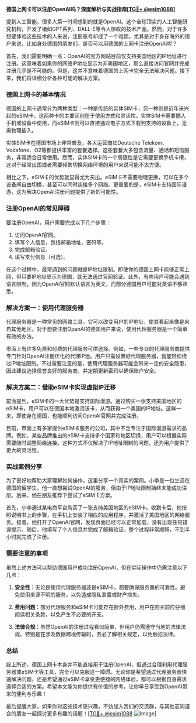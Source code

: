 **德国上网卡可以注册OpenAI吗？深度解析与实战指南[[TG💪+ @esim1088](https://t.me/s/esim1088)]**

提到人工智能，很多人第一时间想到的就是OpenAI。这个全球顶尖的人工智能研究机构，开发了诸如GPT系列、DALL-E等令人惊叹的技术产品。然而，对于许多想要体验这些技术的人来说，注册账号却成了一个难题。尤其是对于身在海外的用户来说，比如身处德国的朋友们，是否可以用德国的上网卡注册OpenAI呢？

首先，我们需要明确一点：OpenAI的官方网站目前仅支持美国地区的IP地址进行注册。这意味着如果你的网络IP地址显示为非美国地区，那么直接访问官网并完成注册几乎是不可能的。但是，这并不意味着德国的上网卡完全无法解决问题。接下来，我们将详细分析各种可能的解决方案。

### 德国上网卡的基本情况

德国的上网卡通常分为两种类型：一种是传统的实体SIM卡，另一种则是近年来兴起的eSIM卡。这两种卡的主要区别在于使用方式和灵活性。实体SIM卡需要插入手机或设备中使用，而eSIM卡则可以直接通过电子方式下载到支持的设备上，无需物理插入。

实体SIM卡在德国市场上非常普及，各大运营商如Deutsche Telekom、Vodafone、O2等都提供丰富的套餐选择。这些套餐大多包含流量、通话和短信服务，非常适合日常使用。然而，实体SIM卡的一个局限性是它需要更换手机卡槽，这对于经常出国或者需要频繁切换网络环境的用户来说可能不太方便。

相比之下，eSIM卡的优势就显得尤为突出。eSIM卡不需要物理更换，可以在多个设备间自由切换，甚至可以同时连接多个网络。更重要的是，eSIM卡支持国际漫游，这为解决OpenAI注册问题提供了新的可能性。

### 注册OpenAI的常见障碍

要注册OpenAI，用户需要完成以下几个步骤：

1. 访问OpenAI官网。
2. 填写个人信息，包括邮箱地址、密码等。
3. 完成邮箱验证。
4. 填写支付信息（可选）。

在这个过程中，最常遇到的问题就是IP地址限制。即使你的德国上网卡能够正常上网，但只要IP地址显示为德国，就无法通过官网验证。此外，有些用户可能会遇到语言限制，因为OpenAI官网默认语言为英文，而部分德国用户可能对英语不够熟悉。

### 解决方案一：使用代理服务器

代理服务器是一种常见的网络工具，它可以改变用户的IP地址，使其看起来像是来自其他地区。对于想要注册OpenAI的德国用户来说，使用代理服务器是一个简单有效的办法。

市面上有许多免费和付费的代理服务可供选择。例如，一些专业的代理服务商提供专门针对OpenAI注册优化的代理IP池。用户只需设置好代理服务器，就能轻松绕过IP地址限制。不过需要注意的是，使用代理服务器可能会带来一定的安全隐患，因此建议选择信誉良好的服务商，并定期更新密码以确保账户安全。

### 解决方案二：借助eSIM卡实现虚拟IP迁移

前面提到，eSIM卡的一大优势是支持国际漫游。通过购买一张支持美国地区的eSIM卡，用户可以在德国本地激活该卡，从而获得一个美国的IP地址。这样一来，即使身在德国，也能顺利访问OpenAI官网并完成注册。

目前，市面上有多家提供eSIM卡服务的公司，其中不乏专注于国际漫游需求的品牌。例如，某些品牌推出的eSIM卡支持多个国家和地区切换，用户可以根据实际需要随时调整网络连接。这种方式不仅解决了IP地址限制的问题，还为用户提供了更大的灵活性。

### 实战案例分享

为了更好地帮助大家理解如何操作，这里分享一个真实的案例。小李是一位生活在德国的留学生，他一直想尝试OpenAI的服务，但由于IP地址限制始终未能成功注册。后来，他在朋友推荐下尝试了eSIM卡方案。

首先，小李通过某电商平台购买了一张支持美国地区的eSIM卡。收到卡后，他按照说明书上的步骤，在手机上安装了相应的应用程序，并激活了美国地区的网络服务。接着，他打开了OpenAI官网，发现页面已经可以正常加载，没有出现任何错误提示。随后，他填写了个人信息并完成了邮箱验证。整个过程非常顺畅，不到半小时就完成了注册。

### 需要注意的事项

虽然上述方法可以帮助德国用户成功注册OpenAI，但在实际操作中仍需注意以下几点：

1. **安全性**：无论是使用代理服务器还是eSIM卡，都要确保服务商的可靠性。避免使用来源不明的服务，以免造成隐私泄露或财产损失。
   
2. **费用问题**：部分代理服务和eSIM卡可能存在额外费用，用户在购买前应仔细阅读相关条款，以免产生不必要的开支。

3. **法律合规**：虽然OpenAI的注册过程看似简单，但用户仍需遵守当地的法律法规。特别是在涉及数据跨境传输时，务必了解相关规定，以免触犯法律。

### 总结

综上所述，德国上网卡本身并不能直接用于注册OpenAI，但通过合理利用代理服务器或eSIM卡等工具，完全可以克服这一障碍。无论你是希望通过代理服务器快速解决问题，还是希望通过eSIM卡享受更便捷的网络体验，都可以根据自身需求选择合适的方案。希望本文能为你提供有价值的参考，让你早日享受到OpenAI带来的便利与乐趣！

最后提醒大家，如果你对这些技术感兴趣，不妨加入我们的交流群，与其他志同道合的朋友一起探讨更多有趣的话题！[[TG💪+ @esim1088](https://t.me/s/esim1088) ![Image](https://i.postimg.cc/4NQfJmqS/Snipaste-2025-05-13-00-14-12.png)]